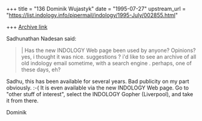 +++
title = "136 Dominik Wujastyk"
date = "1995-07-27"
upstream_url = "https://list.indology.info/pipermail/indology/1995-July/002855.html"

+++
[Archive link](https://list.indology.info/pipermail/indology/1995-July/002855.html)

Sadhunathan Nadesan said:
> | Has the new INDOLOGY Web page been used by anyone?  Opinions?
> yes, i thought it was nice.  suggestions ?  i'd like to see an archive
> of all old indology email sometime, with a search engine .  perhaps,
> one of these days, eh?


Sadhu, this has been available for several years.  Bad publicity on my
part obviously. :-(  It is even available via the new INDOLOGY Web page.
Go to "other stuff of interest", select the INDOLOGY Gopher (Liverpool),
and take it from there.

Dominik







